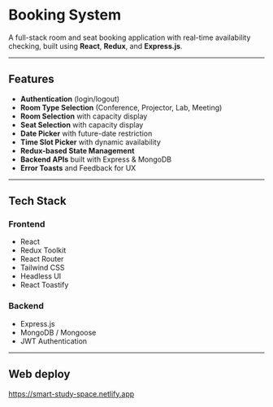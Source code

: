 # Booking System

A full-stack room and seat booking application with real-time availability checking, built using **React**, **Redux**, and **Express.js**.

---

## Features

- **Authentication** (login/logout)
- **Room Type Selection** (Conference, Projector, Lab, Meeting)
- **Room Selection** with capacity display
- **Seat Selection** with capacity display
- **Date Picker** with future-date restriction
- **Time Slot Picker** with dynamic availability
- **Redux-based State Management**
- **Backend APIs** built with Express & MongoDB
- **Error Toasts** and Feedback for UX

---

## Tech Stack

### Frontend
- React
- Redux Toolkit
- React Router
- Tailwind CSS
- Headless UI
- React Toastify

### Backend
- Express.js
- MongoDB / Mongoose
- JWT Authentication

---

## Web deploy
https://smart-study-space.netlify.app
